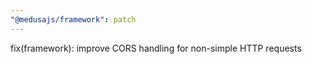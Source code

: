 ```yaml
---
"@medusajs/framework": patch
---
```


fix(framework): improve CORS handling for non-simple HTTP requests
